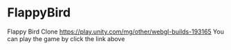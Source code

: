 # FlappyBird
Flappy Bird Clone
https://play.unity.com/mg/other/webgl-builds-193165
You can play the game by click the link above
